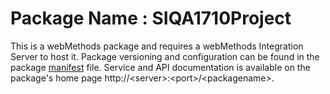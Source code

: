 # Package Name : SIQA1710Project
This is a webMethods package and requires a webMethods Integration Server to host it. Package versioning and configuration can be found in the package [manifest](./SIQA1710Project/manifest.v3) file. Service and API documentation is available on the package's home page http://&lt;server&gt;:&lt;port&gt;/&lt;packagename>.